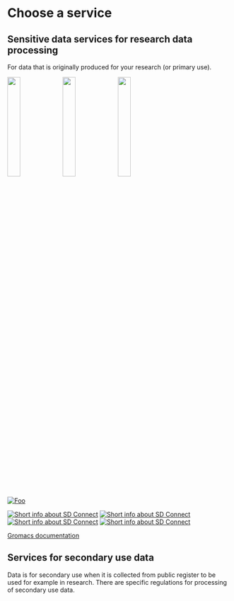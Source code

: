 # Choose a service
## Sensitive data services for research data processing
For data that is originally produced for your research (or primary use). 


<p float="left">
  <a href="creating_containers.md"><img src="./images/introduction/SD_ChooseService_SDConnect.svg" width="24%"></a>
  <img src="images/cat.png" width="24%" />
  <img src="images/lizzard.png" width="24%" />
</p>

<a href="https://www.csc.fi" rel="some text">![Foo](http://www.google.com.au/images/nav_logo7.png)</a>

<a href="fega_dac.md" alt="Read more about SD Connect" >![Short info about SD Connect](./images/introduction/SD_ChooseService_SDConnect.svg 'SD Connect')</a>
<a href="https://www.csc.fi" alt="Read more about SD Connect" >![Short info about SD Connect](./images/introduction/SD_ChooseService_SDConnect.svg 'SD Connect')</a>
<a href="https://www.csc.fi" alt="Read more about SD Connect" >![Short info about SD Connect](./images/introduction/SD_ChooseService_SDConnect.svg 'SD Connect')</a>
<a href="https://www.csc.fi" alt="Read more about SD Connect" >![Short info about SD Connect](./images/introduction/SD_ChooseService_SDConnect.svg 'SD Connect')</a>

[Gromacs documentation](fega_dac.md)

## Services for secondary use data
Data is for secondary use when it is collected from public register to be used for example in research. There are specific regulations for processing of secondary use data.
